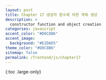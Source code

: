 ```yaml
---
layout: post
title: Chapter 17 생성자 함수에 의한 객체 생성
description: >
  constructor function and object creation
categories: javascript
accent_color: "#D0C8B6"
accent_image:
  background: "#E2DAD5"
theme_color: "#D0C8B6"
sitemap: false
permalink: /frontend/js/chapter17
---
```


{:toc .large-only}
